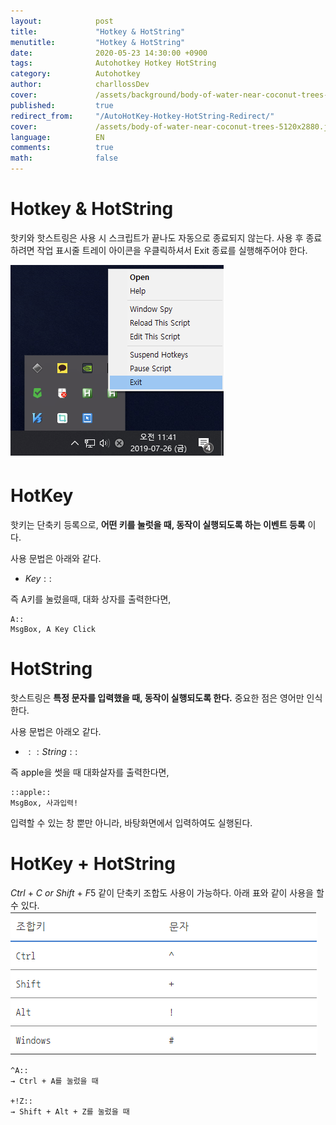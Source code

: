 ```yaml
---
layout:            post
title:             "Hotkey & HotString"
menutitle:         "Hotkey & HotString"
date:              2020-05-23 14:30:00 +0900
tags:              Autohotkey Hotkey HotString
category:          Autohotkey
author:            charllossDev
cover:             /assets/background/body-of-water-near-coconut-trees-5120x2880.jpg
published:         true
redirect_from:     "/AutoHotKey-Hotkey-HotString-Redirect/"
cover:             /assets/body-of-water-near-coconut-trees-5120x2880.jpg
language:          EN
comments:          true
math:			   false
---
```


# Hotkey & HotString

핫키와 핫스트링은 사용 시 스크립트가 끝나도 자동으로 종료되지 않는다.
사용 후 종료하려면 작업 표시줄 트레이 아이콘을 우클릭하셔서 Exit 종료를 실행해주어야 한다.

![](./assets/part1-3-hotkey-hotstring-d20cc0e2.png)


# HotKey

핫키는 단축키 등록으로, **어떤 키를 눌럿을 때, 동작이 실행되도록 하는 이벤트 등록** 이다.

사용 문법은 아래와 같다.
* $Key::$

즉 A키를 눌렀을때, 대화 상자를 출력한다면,

```autohotkey
A::
MsgBox, A Key Click
```

# HotString
핫스트링은 **특정 문자를 입력했을 때, 동작이 실행되도록 한다.** 중요한 점은 영어만 인식한다.

사용 문법은 아래오 같다.
* $::String::$

즉 apple을 썻을 때 대화살자를 출력한다면,

```autohotkey
::apple::
MsgBox, 사과입력!
```

입력할 수 있는 창 뿐만 아니라, 바탕화면에서 입력하여도 실행된다.

# HotKey + HotString
$Ctrl$ + $C$ $or$ $Shift$ + $F5$ 같이 단축키 조합도 사용이 가능하다.
아래 표와 같이 사용을 할 수 있다.
![](./assets/part1-3-hotkey-hotstring-bb71126b.png)

```autohotkey
^A::
→ Ctrl + A를 눌렀을 때

+!Z::
→ Shift + Alt + Z를 눌렀을 때
```
